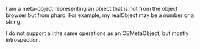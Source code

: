 I am a meta-object representing an object that is not from the object browser but from pharo. For example, my realObject may be a number or a string.

I do not support all the same operations as an OBMetaObject, but mostly introspection.